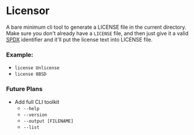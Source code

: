 # Licensor

A bare minimum cli tool to generate a LICENSE file in the current directory. Make sure you don't already have a `LICENSE` file, and then just give it a valid [SPDX](https://spdx.org/licenses/) identifier and it'll put the license text into LICENSE file.

### Example:

- `license Unlicense`
- `license 0BSD`

### Future Plans

- Add full CLI toolkit
  - `--help`
  - `--version`
  - `--output [FILENAME]`
  - `--list`

